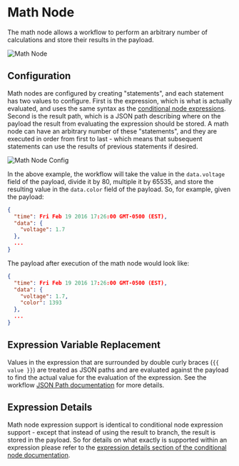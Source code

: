 # Math Node

The math node allows a workflow to perform an arbitrary number of calculations and store their results in the payload.

![Math Node](/images/workflows/logic/math-node.png "Math Node")

## Configuration

Math nodes are configured by creating "statements", and each statement has two values to configure.  First is the expression, which is what is actually evaluated, and uses the same syntax as the [conditional node expressions](/workflows/logic/conditional/). Second is the result path, which is a JSON path describing where on the payload the result from evaluating the expression should be stored.  A math node can have an arbitrary number of these "statements", and they are executed in order from first to last - which means that subsequent statements can use the results of previous statements if desired.

![Math Node Config](/images/workflows/logic/math-node-config.png "Math Node Config")

In the above example, the workflow will take the value in the `data.voltage` field of the payload, divide it by 80, multiple it by 65535, and store the resulting value in the `data.color` field of the payload.  So, for example, given the payload:

```JSON
{
  "time": Fri Feb 19 2016 17:26:00 GMT-0500 (EST),
  "data": {
    "voltage": 1.7
  },
  ...
}
```

The payload after execution of the math node would look like:

```JSON
{
  "time": Fri Feb 19 2016 17:26:00 GMT-0500 (EST),
  "data": {
    "voltage": 1.7,
    "color": 1393
  },
  ...
}
```

## Expression Variable Replacement

Values in the expression that are surrounded by double curly braces (`{{ value }}`) are treated as JSON paths and are evaluated against the payload to find the actual value for the evaluation of the expression.  See the workflow [JSON Path documentation](/workflows/overview/#template-fields-and-payload-paths) for more details.

## Expression Details

Math node expression support is identical to conditional node expression support - except that instead of using the result to branch, the result is stored in the payload.  So for details on what exactly is supported within an expression please refer to the [expression details section of the conditional node documentation](/workflows/logic/conditional/#expression-details).
